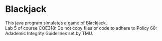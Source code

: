 # Blackjack
This java program simulates a game of Blackjack. <br> Lab 5 of course COE318: Do not copy files or code to adhere to Policy 60: Adademic Integrity Guidelines set by TMU. 
